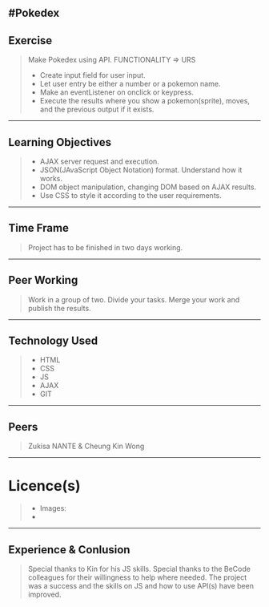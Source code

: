## #Pokedex

## Exercise

> Make Pokedex using API.
> FUNCTIONALITY => URS
>
> -    Create input field for user input.
> -    Let user entry be either a number or a pokemon name.
> -    Make an eventListener on onclick or keypress.
> -    Execute the results where you show a pokemon(sprite), moves, and the previous output if it exists.

---

## Learning Objectives

> -    AJAX server request and execution.
> -    JSON(JAvaScript Object Notation) format. Understand how it works.
> -    DOM object manipulation, changing DOM based on AJAX results.
> -    Use CSS to style it according to the user requirements.

---

## Time Frame

> Project has to be finished in two days working.

---

## Peer Working

> Work in a group of two.
> Divide your tasks.
> Merge your work and publish the results.

---

## Technology Used

> -    HTML
> -    CSS
> -    JS
> -    AJAX
> -    GIT

---

## Peers

> Zukisa NANTE & Cheung Kin Wong

---

# Licence(s)

> -    Images:
> -

---

## Experience & Conlusion

> Special thanks to Kin for his JS skills.
> Special thanks to the BeCode colleagues for their willingness to help where needed.
> The project was a success and the skills on JS and how to use API(s) have been improved.
